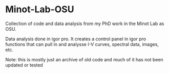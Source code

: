 # Minot-Lab-OSU

Collection of code and data analysis from my PhD work in the Minot Lab as OSU. 


Data analysis done in igor pro. It creates a control panel in igor pro functions that can pull in and analysse I-V curves, spectral data, images, etc. 

Note: this is mostly just an archive of old code and much of it has not been updated or tested
